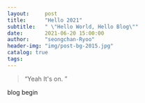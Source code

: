 ```yaml
---
layout:     post
title:      "Hello 2021"
subtitle:   " \"Hello World, Hello Blog\""
date:       2021-06-20 15:00:00
author:     "seongchan-Ryoo"
header-img: "img/post-bg-2015.jpg"
catalog: true
tags:
---
```


> “Yeah It's on. ”

blog begin

